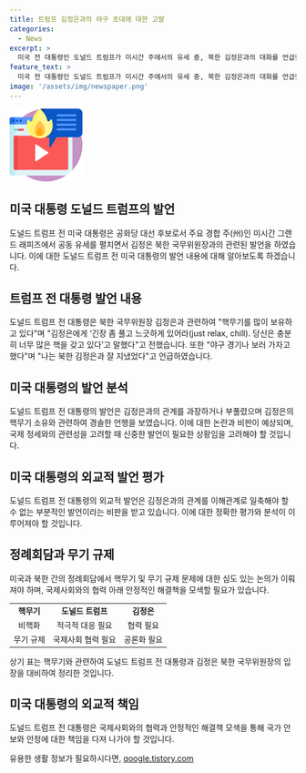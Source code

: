 ```yaml
---
title: 트럼프 김정은과의 야구 초대에 대한 고발
categories:
  - News
excerpt: >
  미국 전 대통령인 도널드 트럼프가 미시간 주에서의 유세 중, 북한 김정은과의 대화를 언급했다. 그는 김정은이 핵무기를 많이 보유하고 있다며, 김정은에게 핵 도발을 하지 말고 관련 대화를 진행하며 야구를 보러 가자고 제안했다고 전했다. 당시 트럼프는 나는 북한 김정은과 아주 잘 어울렸다고 밝히며 이를 강조했다.
feature_text: >
  미국 전 대통령인 도널드 트럼프가 미시간 주에서의 유세 중, 북한 김정은과의 대화를 언급했다. 그는 김정은이 핵무기를 많이 보유하고 있다며, 김정은에게 핵 도발을 하지 말고 관련 대화를 진행하며 야구를 보러 가자고 제안했다고 전했다. 당시 트럼프는 나는 북한 김정은과 아주 잘 어울렸다고 밝히며 이를 강조했다.
image: '/assets/img/newspaper.png'
---
```


<p><img src="/assets/img/news.png" alt="rentncar 속보" /></p>

<h2 data-ke-size="size26">미국 대통령 도널드 트럼프의 발언</h2>

<p data-ke-size="size16">도널드 트럼프 전 미국 대통령은 공화당 대선 후보로서 주요 경합 주(州)인 미시간 그랜드 래피즈에서 공동 유세를 펼치면서 김정은 북한 국무위원장과의 관련된 발언을 하였습니다. 이에 대한 도널드 트럼프 전 미국 대통령의 발언 내용에 대해 알아보도록 하겠습니다.</p>

<h2 data-ke-size="size26">트럼프 전 대통령 발언 내용</h2>

<p data-ke-size="size16">도널드 트럼프 전 대통령은 북한 국무위원장 김정은과 관련하여 "핵무기를 많이 보유하고 있다"며 "김정은에게 ‘긴장 좀 풀고 느긋하게 있어라(just relax, chill). 당신은 충분히 너무 많은 핵을 갖고 있다’고 말했다"고 전했습니다. 또한 "야구 경기나 보러 가자고 했다"며 "나는 북한 김정은과 잘 지냈었다"고 언급하였습니다.</p>

<h2 data-ke-size="size26">미국 대통령의 발언 분석</h2>

<p data-ke-size="size16">도널드 트럼프 전 대통령의 발언은 김정은과의 관계를 과장하거나 부풀렸으며 김정은의 핵무기 소유와 관련하여 경솔한 언행을 보였습니다. 이에 대한 논란과 비판이 예상되며, 국제 정세와의 관련성을 고려할 때 신중한 발언이 필요한 상황임을 고려해야 할 것입니다.</p>

<h2 data-ke-size="size26">미국 대통령의 외교적 발언 평가</h2>

<p data-ke-size="size16">도널드 트럼프 전 대통령의 외교적 발언은 김정은과의 관계를 이해관계로 일축해야 할 수 없는 부분적인 발언이라는 비판을 받고 있습니다. 이에 대한 정확한 평가와 분석이 이루어져야 할 것입니다.</p>

<h2 data-ke-size="size26">정례회담과 무기 규제</h2>

<p data-ke-size="size16">미국과 북한 간의 정례회담에서 핵무기 및 무기 규제 문제에 대한 심도 있는 논의가 이뤄져야 하며, 국제사회와의 협력 아래 안정적인 해결책을 모색할 필요가 있습니다.</p>

<table>
    <tbody>
        <tr>
            <td style="text-align: center; height: 17px;"><b>핵무기</b></td>
            <td style="text-align: center; height: 17px;"><b>도널드 트럼프</b></td>
            <td style="text-align: center; height: 17px;"><b>김정은</b></td>
        </tr>
        <tr>
            <td style="text-align: center; height: 17px;">비핵화</td>
            <td style="text-align: center; height: 17px;">적극적 대응 필요</td>
            <td style="text-align: center; height: 17px;">협력 필요</td>
        </tr>
        <tr>
            <td style="text-align: center; height: 17px;">무기 규제</td>
            <td style="text-align: center; height: 17px;">국제사회 협력 필요</td>
            <td style="text-align: center; height: 17px;">공론화 필요</td>
        </tr>
    </tbody>
</table>

<p data-ke-size="size16">상기 표는 핵무기와 관련하여 도널드 트럼프 전 대통령과 김정은 북한 국무위원장의 입장을 대비하여 정리한 것입니다.</p>

<h2 data-ke-size="size26">미국 대통령의 외교적 책임</h2>

<p data-ke-size="size16">도널드 트럼프 전 대통령은 국제사회와의 협력과 안정적인 해결책 모색을 통해 국가 안보와 안정에 대한 책임을 다져 나가야 할 것입니다.</p>
유용한 생활 정보가 필요하시다면, <a href="https://qoogle.tistory.com" rel="dofollow">qoogle.tistory.com</a>


